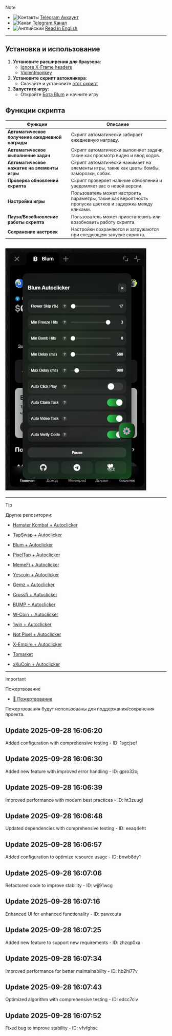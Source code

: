 > [!NOTE]
> - ![Контакты](https://cdn4.iconfinder.com/data/icons/social-media-2146/512/37_social-16.png) [Telegram Аккаунт](https://t.me/mudachyo) 
> - ![Канал](https://cdn4.iconfinder.com/data/icons/social-media-2146/512/37_social-16.png) [Telegram Канал](https://t.me/shopalenka) 
> - ![Английский](https://cdn2.iconfinder.com/data/icons/square-stylized-country-flags/74/usa-16.png) [Read in English](README-EN.md)
---
## Установка и использование

1. **Установите расширения для браузера**:
   - [Ignore X-Frame headers](https://chromewebstore.google.com/detail/ignore-x-frame-headers/gleekbfjekiniecknbkamfmkohkpodhe)
   - [Violentmonkey](https://chromewebstore.google.com/detail/violentmonkey/jinjaccalgkegednnccohejagnlnfdag?hl=be)
2. **Установите скрипт автокликера**:
   - Скачайте и установите [этот скрипт](https://github.com/mudachyo/Blum/raw/main/blum-autoclicker.user.js)
3. **Запустите игру**:
   - Откройте [Бота Blum](https://web.telegram.org/k/#?tgaddr=tg%3A%2F%2Fresolve%3Fdomain%3DBlumCryptoBot%26appname%3Dapp%26startapp%3Dref_jcGkWMkJaN) и начните игру

## Функции скрипта
| Функции                                  | Описание                                                                 |
|------------------------------------------|--------------------------------------------------------------------------|
| **Автоматическое получение ежедневной награды** | Скрипт автоматически забирает ежедневную награду. |
| **Автоматическое выполнение задач**      | Скрипт автоматически выполняет задачи, такие как просмотр видео и ввод кодов. |
| **Автоматическое нажатие на элементы игры** | Скрипт автоматически нажимает на элементы игры, такие как цветы бомбы, заморозки, собак. |
| **Проверка обновлений скрипта**          | Скрипт проверяет наличие обновлений и уведомляет вас о новой версии. |
| **Настройки игры**                      | Пользователь может настроить параметры, такие как вероятность пропуска цветков и задержка между кликами. |
| **Пауза/Возобновление работы скрипта**   | Пользователь может приостановить или возобновить работу скрипта. |
| **Сохранение настроек**                 | Настройки сохраняются и загружаются при следующем запуске скрипта. |

## ![Результат](/images/result.png)
---
> [!TIP]
> Другие репозитории:
> 
> - [Hamster Kombat + Autoclicker](https://github.com/mudachyo/Hamster-Kombat)
> 
> - [TapSwap + Autoclicker](https://github.com/mudachyo/TapSwap)
> 
> - [Blum + Autoclicker](https://github.com/mudachyo/Blum)
>
> - [PixelTap + Autoclicker](https://github.com/mudachyo/PixelTap)
> 
> - [MemeFi + Autoclicker](https://github.com/mudachyo/MemeFi-Coin)
>
> - [Yescoin + Autoclicker](https://github.com/mudachyo/Yescoin)
>
> - [Gemz + Autoclicker](https://github.com/mudachyo/Gemz)
>
> - [Сrossfi + Autoclicker](https://github.com/mudachyo/Crossfi)
>
> - [BUMP + Autoclicker](https://github.com/mudachyo/BUMP)
>
> - [W-Coin + Autoclicker](https://github.com/mudachyo/W-Coin)
>
> - [1win + Autoclicker](https://github.com/mudachyo/1win-Token)
>
> - [Not Pixel + Autoclicker](https://github.com/mudachyo/Not-Pixel)
>
> - [X-Empire + Autoclicker](https://github.com/mudachyo/X-Empire)
>
> - [Tomarket](https://github.com/mudachyo/Tomarket)
>
> - [xKuCoin + Autoclicker](https://github.com/mudachyo/xKuCoin)
---
> [!IMPORTANT] 
> Пожертвование
> 
> - [💜 Пожертвование](https://mudachyo.codes/donate/)
> 
> Пожертвования будут использованы для поддержания/сохранения проекта.
## Update 2025-09-28 16:06:20
Added configuration with comprehensive testing - ID: 1sgcjsqf


## Update 2025-09-28 16:06:30
Added new feature with improved error handling - ID: gpro32oj


## Update 2025-09-28 16:06:39
Improved performance with modern best practices - ID: ht3zuugl


## Update 2025-09-28 16:06:48
Updated dependencies with comprehensive testing - ID: eeaq4eht


## Update 2025-09-28 16:06:57
Added configuration to optimize resource usage - ID: bnwb8dy1


## Update 2025-09-28 16:07:06
Refactored code to improve stability - ID: wjj91wcg


## Update 2025-09-28 16:07:16
Enhanced UI for enhanced functionality - ID: pawxcuta


## Update 2025-09-28 16:07:25
Added new feature to support new requirements - ID: zhzqp0xa


## Update 2025-09-28 16:07:34
Improved performance for better maintainability - ID: hb2hi77v


## Update 2025-09-28 16:07:43
Optimized algorithm with comprehensive testing - ID: edcc7civ


## Update 2025-09-28 16:07:52
Fixed bug to improve stability - ID: vfvfghsc

